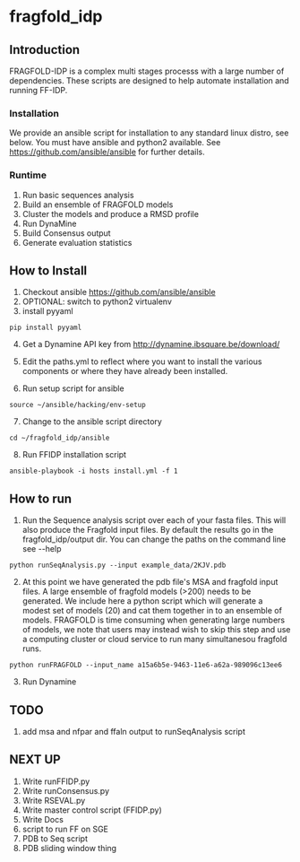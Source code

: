 # fragfold_idp

## Introduction

FRAGFOLD-IDP is a complex multi stages processs with a large number of dependencies. These scripts are designed to help automate installation and running FF-IDP.

### Installation

We provide an ansible script for installation to any standard linux distro, see below. You must have ansible and python2 available. See https://github.com/ansible/ansible for further details.

### Runtime

1. Run basic sequences analysis
2. Build an ensemble of FRAGFOLD models
3. Cluster the models and produce a RMSD profile
4. Run DynaMine
5. Build Consensus output
6. Generate evaluation statistics

## How to Install

1. Checkout ansible https://github.com/ansible/ansible
2. OPTIONAL: switch to python2 virtualenv
3. install pyyaml

`pip install pyyaml`

4. Get a Dynamine API key from http://dynamine.ibsquare.be/download/
5. Edit the paths.yml to reflect where you want to install the various
   components or where they have already been installed.

6. Run setup script for ansible

`source ~/ansible/hacking/env-setup`

7. Change to the ansible script directory

`cd ~/fragfold_idp/ansible`

8. Run FFIDP installation script

`ansible-playbook -i hosts install.yml -f 1`

## How to run

1. Run the Sequence analysis script over each of your fasta files. This will
also produce the Fragfold input files. By default the results go in the
fragfold_idp/output dir. You can change the paths on the command line see --help

`python runSeqAnalysis.py --input example_data/2KJV.pdb`

2. At this point we have generated the pdb file's MSA and fragfold input files.
A large ensemble of fragfold models (>200) needs to be generated. We include here a python
script which will generate a modest set of models (20) and cat them together in to
an ensemble of models. FRAGFOLD is time consuming when generating large numbers
of models, we note that users may instead wish to skip this step and use a
computing cluster or cloud service to run many simultanesou fragfold runs.

`python runFRAGFOLD --input_name a15a6b5e-9463-11e6-a62a-989096c13ee6`

3. Run Dynamine


## TODO

1. add msa and nfpar and ffaln output to runSeqAnalysis script

## NEXT UP

1. Write runFFIDP.py
2. Write runConsensus.py
3. Write RSEVAL.py
4. Write master control script (FFIDP.py)
5. Write Docs
6. script to run FF on SGE
7. PDB to Seq script
8. PDB sliding window thing
